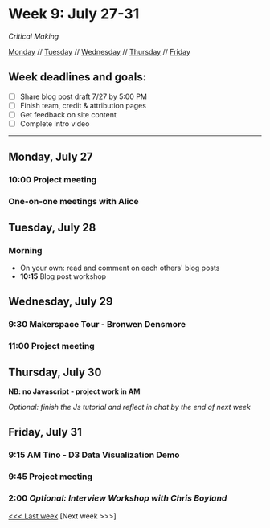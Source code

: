 # Week 9: July 27-31

*Critical Making*

[Monday](#monday-july-27) // [Tuesday](#tuesday-july-28) // [Wednesday](#wednesday-july-29) // [Thursday](#thursday-july-30) // [Friday](#friday-july-31)

## Week deadlines and goals:
- [ ] Share blog post draft 7/27 by 5:00 PM
- [ ] Finish team, credit & attribution pages
- [ ] Get feedback on site content
- [ ] Complete intro video

---

## Monday, July 27

### 10:00 Project meeting

### One-on-one meetings with Alice

## Tuesday, July 28

### Morning
- On your own: read and comment on each others' blog posts
- **10:15** Blog post workshop

## Wednesday, July 29

### 9:30 Makerspace Tour - Bronwen Densmore

### 11:00 Project meeting

## Thursday, July 30

**NB: no Javascript - project work in AM**

*Optional: finish the Js tutorial and reflect in chat by the end of next week*

## Friday, July 31

### 9:15 AM Tino - D3 Data Visualization Demo

### 9:45 Project meeting

### 2:00 *Optional: Interview Workshop with Chris Boyland*


[<<< Last week](/8-sustain.md) [Next week >>>]

